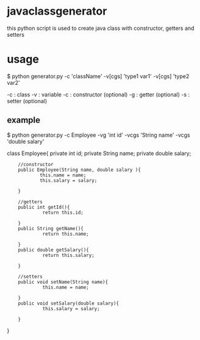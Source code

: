 # javaclassgenerator
this python script is used to create java class with constructor, getters and setters


# usage

$ python generator.py -c 'className' -v[cgs] 'type1 var1' -v[cgs] 'type2 var2'

-c      : class 
-v      : variable
-c      : constructor (optional)
-g      : getter (optional)
-s      : setter (optional)

## example

$ python generator.py -c Employee -vg 'int id' -vcgs 'String name' -vcgs 'double salary'

class Employee{
        private int id;
        private String name;
        private double salary;

        //constructor
        public Employee(String name, double salary ){
                this.name = name;
                this.salary = salary;
        
        }

        //getters
        public int getId(){
                 return this.id;
        
        }
        public String getName(){
                 return this.name;
        
        }
        public double getSalary(){
                 return this.salary;
        
        }

        //setters
        public void setName(String name){
                 this.name = name;
        
        }
        public void setSalary(double salary){
                 this.salary = salary;
        
        }

}

